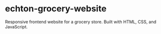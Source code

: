 # echton-grocery-website
Responsive frontend website for a grocery store. Built with HTML, CSS, and JavaScript.
